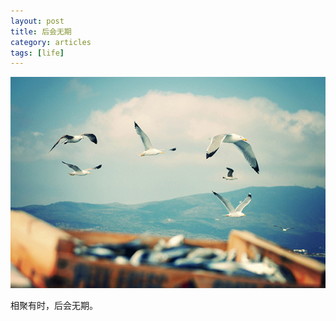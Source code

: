 ```yaml
---
layout: post
title: 后会无期
category: articles
tags: [life]
---
```


![fly](/media/files/2014/07/18/fly.jpg)

相聚有时，后会无期。